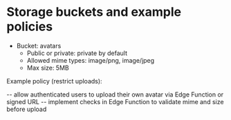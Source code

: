 # Storage buckets and example policies

- Bucket: avatars
  - Public or private: private by default
  - Allowed mime types: image/png, image/jpeg
  - Max size: 5MB

Example policy (restrict uploads):

-- allow authenticated users to upload their own avatar via Edge Function or signed URL
-- implement checks in Edge Function to validate mime and size before upload
